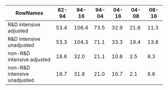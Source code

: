 | RowNames | 82-94 | 94-16 | 94-04 | 04-16 | 04-08 | 08-16 |
| --- | --- | --- | --- | --- | --- | --- |
| R&D intensive adjusted | 53.4 | 106.4 | 73.5 | 32.9 | 21.6 | 11.3 |
| R&D intensive unadjusted | 53.3 | 104.3 | 71.1 | 33.3 | 19.4 | 13.8 |
| non-R&D intensive adjusted | 18.6 | 32.0 | 21.1 | 10.8 | 2.5 | 8.3 |
| non-R&D intensive unadjusted | 18.7 | 31.8 | 21.0 | 10.7 | 2.1 | 8.6 |
